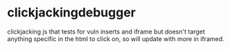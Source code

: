 # clickjackingdebugger
clickjacking js that tests for vuln
 inserts and iframe but doesn't target anything specific in the html to click on, so will update with more in iframed.
